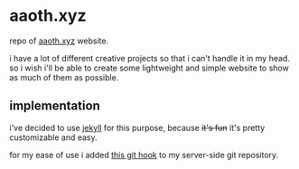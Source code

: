 # aaoth.xyz

repo of [aaoth.xyz](https://aaoth.xyz) website.

i have a lot of different creative projects so that i can't handle it in my
head. so i wish i'll be able to create some lightweight and simple website to
show as much of them as possible.

## implementation

i've decided to use [jekyll](https://jekyllrb.com) for this purpose, because
~~it's fun~~ it's pretty customizable and easy.

for my ease of use i added
[this git hook](https://jekyllrb.com/docs/deployment/automated/)
to my server-side git repository.
